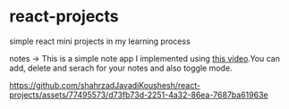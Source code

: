 # react-projects
simple react mini projects in my learning process

notes -> This is a simple note app I implemented using [this video](https://youtu.be/8KB3DHI-QbM).You can add, delete and serach for your notes and also toggle mode. 

https://github.com/shahrzadJavadiKoushesh/react-projects/assets/77495573/d73fb73d-2251-4a32-86ea-7687ba61963e

